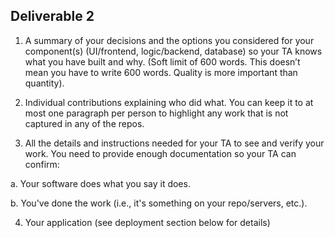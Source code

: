 ## Deliverable 2

1. A summary of your decisions and the options you considered for your component(s) (UI/frontend, logic/backend, database) so your TA knows what you have built and why. (Soft limit of 600 words. This doesn’t mean you have to write 600 words. Quality is more important than quantity).

2. Individual contributions explaining who did what. You can keep it to at most one paragraph per person to highlight any work that is not captured in any of the repos.

3. All the details and instructions needed for your TA to see and verify your work. You need to provide enough documentation so your TA can confirm:

a. Your software does what you say it does.

b. You've done the work (i.e., it's something on your repo/servers, etc.).

4. Your application (see deployment section below for details)
